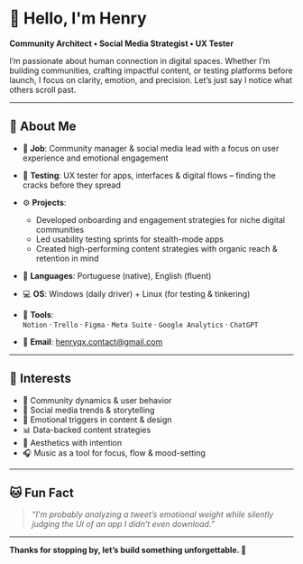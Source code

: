 # 👋 Hello, I'm Henry

**Community Architect • Social Media Strategist • UX Tester**

I’m passionate about human connection in digital spaces. Whether I’m building communities, crafting impactful content, or testing platforms before launch, I focus on clarity, emotion, and precision. Let’s just say I notice what others scroll past.  
  

---

## 🧠 About Me

- 💼 **Job**: Community manager & social media lead with a focus on user experience and emotional engagement  
- 🧪 **Testing**: UX tester for apps, interfaces & digital flows – finding the cracks before they spread  
- ⚙️ **Projects**:  
  - Developed onboarding and engagement strategies for niche digital communities  
  - Led usability testing sprints for stealth-mode apps  
  - Created high-performing content strategies with organic reach & retention in mind  

- 💬 **Languages**: Portuguese (native), English (fluent)  
- 💻 **OS**: Windows (daily driver) + Linux (for testing & tinkering)  
- 🔧 **Tools**:  
  `Notion` · `Trello` · `Figma` · `Meta Suite` · `Google Analytics` · `ChatGPT`  
- 📨 **Email**: henryqx.contact@gmail.com 

---

## 🎯 Interests

- 🤝 Community dynamics & user behavior  
- 📱 Social media trends & storytelling  
- 🧠 Emotional triggers in content & design  
- 📊 Data-backed content strategies  
- 🎨 Aesthetics with intention  
- 🎧 Music as a tool for focus, flow & mood-setting  

---

## 🐱 Fun Fact

> *“I'm probably analyzing a tweet’s emotional weight while silently judging the UI of an app I didn’t even download.”*

---

**Thanks for stopping by, let’s build something unforgettable. 🚀**
